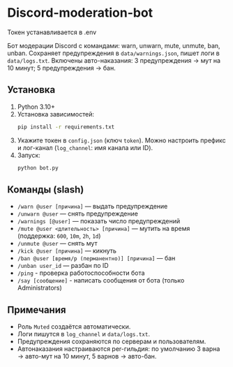 # Discord-moderation-bot

Токен устанавливается в .env

Бот модерации Discord с командами: warn, unwarn, mute, unmute, ban, unban. Сохраняет предупреждения в `data/warnings.json`, пишет логи в `data/logs.txt`. Включены авто-наказания: 3 предупреждения → мут на 10 минут; 5 предупреждения → бан.

## Установка
1. Python 3.10+
2. Установка зависимостей:
   ```bash
   pip install -r requirements.txt
   ```
3. Укажите токен в `config.json` (ключ `token`). Можно настроить префикс и лог-канал (`log_channel`: имя канала или ID).
4. Запуск:
   ```bash
   python bot.py
   ```

## Команды (slash)
- `/warn @user [причина]` — выдать предупреждение
- `/unwarn @user` — снять предупреждение
- `/warnings [@user]` — показать число предупреждений
- `/mute @user <длительность> [причина]` — мутить на время (поддержка: `600`, `10m`, `2h`, `1d`)
- `/unmute @user` — снять мут
- `/kick @user [причина]` — кикнуть
- `/ban @user [время/p (перманентно)] [причина]` — бан
- `/unban user_id` — разбан по ID
- `/ping` - проверка работоспособности бота
- `/say [сообщение]` - написать сообщения от бота (только Administrators) 

## Примечания
- Роль `Muted` создаётся автоматически.
- Логи пишутся в `log_channel` и `data/logs.txt`.
- Предупреждения сохраняются по серверам и пользователям.
- Автонаказания настраиваются per-гильдия: по умолчанию 3 варна → авто-мут на 10 минут, 5 варнов → авто-бан.
